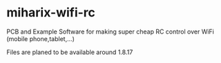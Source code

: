 # miharix-wifi-rc
PCB and Example Software for making super cheap RC control over WiFi (mobile phone,tablet,...)

Files are planed to be available around 1.8.17
